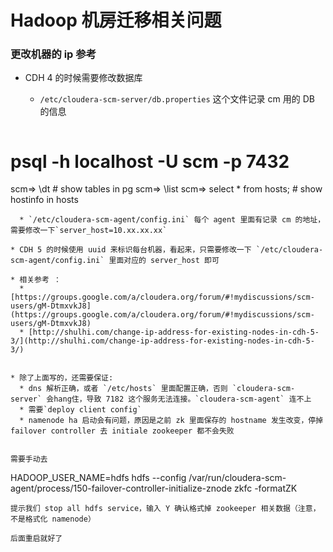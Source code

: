 # Hadoop 机房迁移相关问题 

### 更改机器的 ip 参考

* CDH 4 的时候需要修改数据库

  * `/etc/cloudera-scm-server/db.properties` 这个文件记录 cm 用的 DB 的信息 
  ``` 
# psql  -h localhost -U scm -p 7432
scm=> \dt # show tables in pg
scm=> \list
scm=> select * from hosts; # show hostinfo in hosts
```
  * `/etc/cloudera-scm-agent/config.ini` 每个 agent 里面有记录 cm 的地址，需要修改一下`server_host=10.xx.xx.xx`

* CDH 5 的时候使用 uuid 来标识每台机器，看起来，只需要修改一下 `/etc/cloudera-scm-agent/config.ini` 里面对应的 server_host 即可 

* 相关参考 ：
  * [https://groups.google.com/a/cloudera.org/forum/#!mydiscussions/scm-users/gM-DtmxvkJ8](https://groups.google.com/a/cloudera.org/forum/#!mydiscussions/scm-users/gM-DtmxvkJ8)
  * [http://shulhi.com/change-ip-address-for-existing-nodes-in-cdh-5-3/](http://shulhi.com/change-ip-address-for-existing-nodes-in-cdh-5-3/)


* 除了上面写的，还需要保证:
  * dns 解析正确，或者 `/etc/hosts` 里面配置正确，否则 `cloudera-scm-server` 会hang住，导致 7182 这个服务无法连接。`cloudera-scm-agent` 连不上
  * 需要`deploy client config`
  * namenode ha 启动会有问题，原因是之前 zk 里面保存的 hostname 发生改变，停掉 failover controller 去 initiale zookeeper 都不会失败


需要手动去 
```
HADOOP_USER_NAME=hdfs 
hdfs --config /var/run/cloudera-scm-agent/process/150-failover-controller-initialize-znode zkfc -formatZK
```
提示我们 stop all hdfs service，输入 Y 确认格式掉 zookeeper 相关数据（注意，不是格式化 namenode）

后面重启就好了


